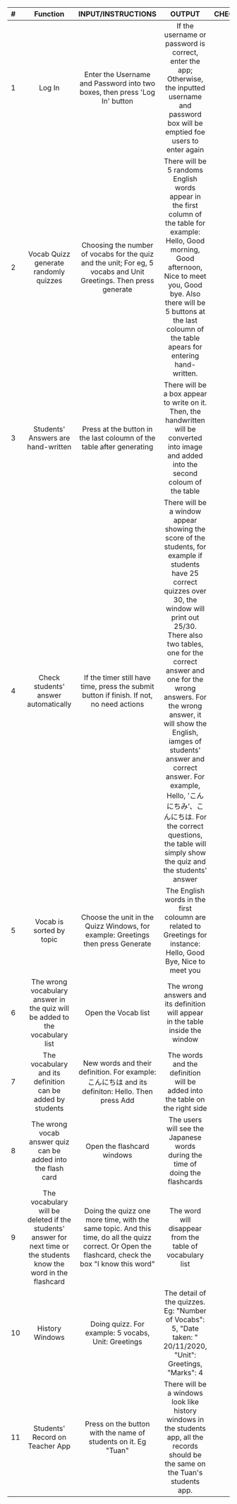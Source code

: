|#|Function|INPUT/INSTRUCTIONS|OUTPUT|CHECK|
|:---|:---:|:---:|:---:|:---:|
|1|Log In|Enter the Username and Password into two boxes, then press 'Log In' button|If the username or password is correct, enter the app; Otherwise, the inputted username and password box will be emptied foe users to enter again||
|2|Vocab Quizz generate randomly quizzes|Choosing the number of vocabs for the quiz and the unit; For eg, 5 vocabs and Unit Greetings. Then press generate|There will be 5 randoms English words appear in the first column of the table for example: Hello, Good morning, Good afternoon, Nice to meet you, Good bye. Also there will be 5 buttons at the last coloumn of the table apears for entering hand-written.||
|3|Students' Answers are hand-written|Press at the button in the last coloumn of the table after generating|There will be a box appear to write on it. Then, the handwritten will be converted into image and added into the second coloum of the table||
|4|Check students' answer automatically|If the timer still have time, press the submit button if finish. If not, no need actions|There will be a window appear showing the score of the students, for example if students have 25 correct quizzes over 30, the window will print out 25/30. There also two tables, one for the correct answer and one for the wrong answers. For the wrong answer, it will show the English, iamges of students' answer and correct answer. For example, Hello, 'こんにちみ’、こんにちは. For the correct questions, the table will simply show the quiz and the students' answer||
|5|Vocab is sorted by topic|Choose the unit in the Quizz Windows, for example: Greetings then press Generate|The English words in the first coloumn are related to Greetings for instance: Hello, Good Bye, Nice to meet you||
|6|The wrong vocabulary answer in the quiz will be added to the vocabulary list|Open the Vocab list|The wrong answers and its definition will appear in the table inside the window||
|7|The vocabulary and its definition can be added by students|New words and their definition. For example: こんにちは and its definiton: Hello. Then press Add|The words and the definition will be added into the table on the right side||
|8|The wrong vocab answer quiz can be added into the flash card|Open the flashcard windows|The users will see the Japanese words during the time of doing the flashcards||
|9|The vocabulary will be deleted if the students' answer for next time or the students know the word in the flashcard|Doing the quizz one more time, with the same topic. And this time, do all the quizz correct. Or Open the flashcard, check the box "I know this word"|The word will disappear from the table of vocabulary list||
|10|History Windows|Doing quizz. For example: 5 vocabs, Unit: Greetings|The detail of the quizzes. Eg: "Number of Vocabs": 5, "Date taken: " 20/11/2020, "Unit": Greetings, "Marks": 4||
|11|Students' Record on Teacher App|Press on the button with the name of students on it. Eg "Tuan"|There will be a windows look like history windows in the students app, all the records should be the same on the Tuan's students app.||

